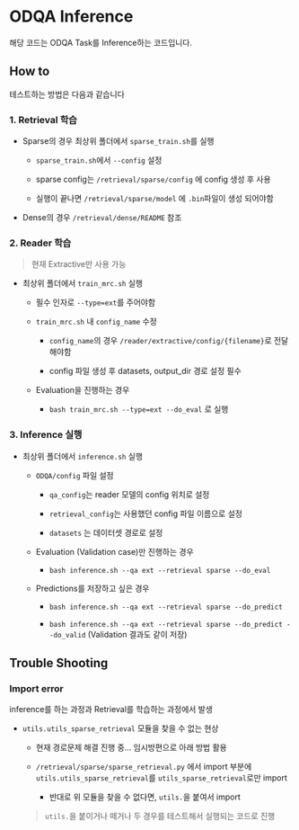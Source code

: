 # ODQA Inference

해당 코드는 ODQA Task를 Inference하는 코드입니다.

## How to

테스트하는 방법은 다음과 같습니다

### 1. Retrieval 학습

* Sparse의 경우 최상위 폴더에서 `sparse_train.sh`를 실행

    * `sparse_train.sh`에서 `--config` 설정

    * sparse config는 `/retrieval/sparse/config` 에 config 생성 후 사용

    * 실행이 끝나면 `/retrieval/sparse/model` 에 `.bin`파일이 생성 되어야함

* Dense의 경우 `/retrieval/dense/README` 참조

### 2. Reader 학습

> 현재 Extractive만 사용 가능

* 최상위 폴더에서 `train_mrc.sh` 실행

    * 필수 인자로 `--type=ext`를 주어야함

    * `train_mrc.sh` 내 `config_name` 수정
    
        * `config_name`의 경우 `/reader/extractive/config/{filename}`로 전달해야함

        * config 파일 생성 후 datasets, output_dir 경로 설정 필수

    * Evaluation을 진행하는 경우
        
        * `bash train_mrc.sh --type=ext --do_eval` 로 실행


### 3. Inference 실행

* 최상위 폴더에서 `inference.sh` 실행
    
    * `ODQA/config` 파일 설정
    
        * `qa_config`는 reader 모델의 config 위치로 설정

        * `retrieval_config`는 사용했던 config 파일 이름으로 설정

        * `datasets` 는 데이터셋 경로로 설정
    
    * Evaluation (Validation case)만 진행하는 경우
        
        * `bash inference.sh --qa ext --retrieval sparse --do_eval`

    * Predictions를 저장하고 싶은 경우

        * `bash inference.sh --qa ext --retrieval sparse --do_predict`

        * `bash inference.sh --qa ext --retrieval sparse --do_predict --do_valid` (Validation 결과도 같이 저장)


## Trouble Shooting

### Import error

inference를 하는 과정과 Retrieval를 학습하는 과정에서 발생

* `utils.utils_sparse_retrieval` 모듈을 찾을 수 없는 현상

    * 현재 경로문제 해결 진행 중... 임시방편으로 아래 방법 활용

    * `/retrieval/sparse/sparse_retrieval.py` 에서 import 부분에 `utils.utils_sparse_retrieval`를 `utils_sparse_retrieval`로만 import

        * 반대로 위 모듈을 찾을 수 없다면, `utils.`을 붙여서 import

    > `utils.`을 붙이거나 떼거나 두 경우를 테스트해서 실행되는 코드로 진행
